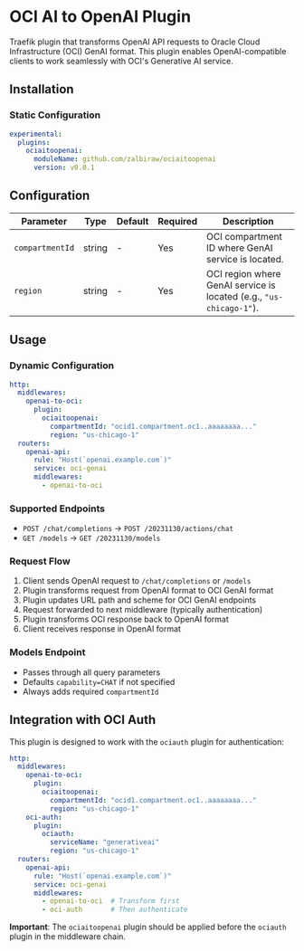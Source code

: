 # OCI AI to OpenAI Plugin

Traefik plugin that transforms OpenAI API requests to Oracle Cloud Infrastructure (OCI) GenAI format. This plugin enables OpenAI-compatible clients to work seamlessly with OCI's Generative AI service.

## Installation

### Static Configuration

```yaml
experimental:
  plugins:
    ociaitoopenai:
      moduleName: github.com/zalbiraw/ociaitoopenai
      version: v0.0.1
```

## Configuration

| Parameter | Type | Default | Required | Description |
|-----------|------|---------|----------|-------------|
| `compartmentId` | string | - | Yes | OCI compartment ID where GenAI service is located. |
| `region` | string | - | Yes | OCI region where GenAI service is located (e.g., `"us-chicago-1"`). |

## Usage

### Dynamic Configuration

```yaml
http:
  middlewares:
    openai-to-oci:
      plugin:
        ociaitoopenai:
          compartmentId: "ocid1.compartment.oc1..aaaaaaaa..."
          region: "us-chicago-1"
  routers:
    openai-api:
      rule: "Host(`openai.example.com`)"
      service: oci-genai
      middlewares:
        - openai-to-oci
```

### Supported Endpoints

- `POST /chat/completions` → `POST /20231130/actions/chat`
- `GET /models` → `GET /20231130/models`

### Request Flow

1. Client sends OpenAI request to `/chat/completions` or `/models`
2. Plugin transforms request from OpenAI format to OCI GenAI format
3. Plugin updates URL path and scheme for OCI GenAI endpoints
4. Request forwarded to next middleware (typically authentication)
5. Plugin transforms OCI response back to OpenAI format
6. Client receives response in OpenAI format

### Models Endpoint

- Passes through all query parameters
- Defaults `capability=CHAT` if not specified
- Always adds required `compartmentId`

## Integration with OCI Auth

This plugin is designed to work with the `ociauth` plugin for authentication:

```yaml
http:
  middlewares:
    openai-to-oci:
      plugin:
        ociaitoopenai:
          compartmentId: "ocid1.compartment.oc1..aaaaaaaa..."
          region: "us-chicago-1"
    oci-auth:
      plugin:
        ociauth:
          serviceName: "generativeai"
          region: "us-chicago-1"
  routers:
    openai-api:
      rule: "Host(`openai.example.com`)"
      service: oci-genai
      middlewares:
        - openai-to-oci  # Transform first
        - oci-auth       # Then authenticate
```

**Important**: The `ociaitoopenai` plugin should be applied before the `ociauth` plugin in the middleware chain.